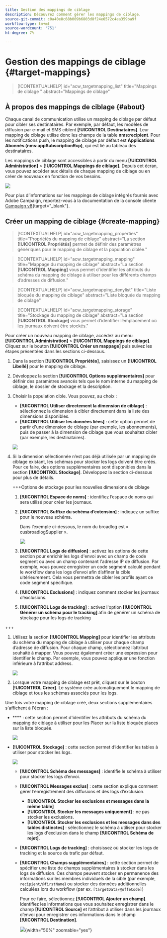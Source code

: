 ```yaml
---
title: Gestion des mappings de ciblage
description: Découvrez comment gérer les mappings de ciblage.
source-git-commit: c0a40e8c68b009b6803d8f24e6572c4ea359ba9f
workflow-type: tm+mt
source-wordcount: '751'
ht-degree: 7%

---
```


# Gestion des mappings de ciblage {#target-mappings}

>[!CONTEXTUALHELP]
>id="acw_targetmapping_list"
>title="Mappings de ciblage "
>abstract="Mappings de ciblage"

## À propos des mappings de ciblage {#about}

Chaque canal de communication utilise un mapping de ciblage par défaut pour cibler ses destinataires. Par exemple, par défaut, les modèles de diffusion par e-mail et SMS ciblent **[!UICONTROL Destinataires]**. Leur mapping de ciblage utilise donc les champs de la table **nms:recipient**. Pour les notifications push, le mapping de ciblage par défaut est **Applications Abonnés (nms:appSubscriptionRcp)**, qui est lié au tableau des destinataires.

Les mappings de ciblage sont accessibles à partir du menu **[!UICONTROL Administration]** > **[!UICONTROL Mappings de ciblage]**. Depuis cet écran, vous pouvez accéder aux détails de chaque mapping de ciblage ou en créer de nouveaux en fonction de vos besoins.

![](assets/target-mappings-list.png)

Pour plus d’informations sur les mappings de ciblage intégrés fournis avec Adobe Campaign, reportez-vous à la documentation de la console cliente [Campaign v8](https://experienceleague.adobe.com/docs/campaign/campaign-v8/audience/add-profiles/target-mappings.html?lang=fr){target="_blank"}.

## Créer un mapping de ciblage {#create-mapping}

>[!CONTEXTUALHELP]
>id="acw_targetmapping_properties"
>title="Propriétés du mapping de ciblage"
>abstract="La section **[!UICONTROL Propriétés]** permet de définir des paramètres génériques pour le mapping de ciblage et la population ciblée."

>[!CONTEXTUALHELP]
>id="acw_targetmapping_mapping"
>title="Mappage du mapping de ciblage"
>abstract="La section **[!UICONTROL Mapping]** vous permet d’identifier les attributs du schéma du mapping de ciblage à utiliser pour les différents champs d’adresses de diffusion."

>[!CONTEXTUALHELP]
>id="acw_targetmapping_denylist"
>title="Liste bloquée du mapping de ciblage"
>abstract="Liste bloquée du mapping de ciblage"

>[!CONTEXTUALHELP]
>id="acw_targetmapping_storage"
>title="Stockage du mapping de ciblage"
>abstract="La section **[!UICONTROL Stockage]** vous permet d’identifier l’emplacement où les journaux doivent être stockés."

Pour créer un nouveau mapping de ciblage, accédez au menu **[!UICONTROL Administration]** > **[!UICONTROL Mappings de ciblage]**. Cliquez sur le bouton **[!UICONTROL Créer un mappage]** puis suivez les étapes présentées dans les sections ci-dessous.

1. Dans la section **[!UICONTROL Propriétés]**, saisissez un **[!UICONTROL Libellé]** pour le mapping de ciblage.

1. Développez la section **[!UICONTROL Options supplémentaires]** pour définir des paramètres avancés tels que le nom interne du mapping de ciblage, le dossier de stockage et la description.

1. Choisir la population cible. Vous pouvez, au choix :

   * **[!UICONTROL Utiliser directement la dimension de ciblage]** : sélectionnez la dimension à cibler directement dans la liste des dimensions disponibles.
   * **[!UICONTROL Utiliser les données liées]** : cette option permet de partir d&#39;une dimension de ciblage (par exemple, les abonnements), puis de passer à la dimension de ciblage que vous souhaitez cibler (par exemple, les destinataires).

   ![](assets/target-mappings-properties.png)

1. Si la dimension sélectionnée n’est pas déjà utilisée par un mapping de ciblage existant, les schémas pour stocker les logs doivent être créés. Pour ce faire, des options supplémentaires sont disponibles dans la section **[!UICONTROL Stockage]**. Développez la section ci-dessous pour plus de détails.

   +++Options de stockage pour les nouvelles dimensions de ciblage

   1. **[!UICONTROL Espace de noms]** : identifiez l’espace de noms qui sera utilisé pour créer les journaux.
   1. **[!UICONTROL Suffixe du schéma d’extension]** : indiquez un suffixe pour le nouveau schéma.

      Dans l’exemple ci-dessous, le nom du broadlog est « cusbroadlogSupplier ».

      ![](assets/target-mappings-new.png)

   1. **[!UICONTROL Logs de diffusion]** : activez les options de cette section pour enrichir les logs d&#39;envoi avec un champ de code segment ou avec un champ contenant l&#39;adresse IP de diffusion. Par exemple, vous pouvez enregistrer un code segment calculé pendant le workflow dans les logs d’envoi afin d’affiner la cible ultérieurement. Cela vous permettra de cibler les profils ayant ce code segment spécifique.

   1. **[!UICONTROL Exclusions]** : indiquez comment stocker les journaux d’exclusions.

   1. **[!UICONTROL Logs de tracking]** : activez l&#39;option **[!UICONTROL Générer un schéma pour le tracking]** afin de générer un schéma de stockage pour les logs de tracking

+++

1. Utilisez la section **[!UICONTROL Mapping]** pour identifier les attributs du schéma du mapping de ciblage à utiliser pour chaque champ d’adresse de diffusion. Pour chaque champ, sélectionnez l’attribut souhaité à mapper. Vous pouvez également créer une expression pour identifier le champ. Par exemple, vous pouvez appliquer une fonction inférieure à l’attribut address.

   ![](assets/target-mappings-mapping.png)

1. Lorsque votre mapping de ciblage est prêt, cliquez sur le bouton **[!UICONTROL Créer]**. Le système crée automatiquement le mapping de ciblage et tous les schémas associés pour les logs.

Une fois votre mapping de ciblage créé, deux sections supplémentaires s&#39;affichent à l&#39;écran :

* **** : cette section permet d&#39;identifier les attributs du schéma du mapping de ciblage à utiliser pour les Placer sur la liste bloquée places sur la liste bloquée.

  ![](assets/target-mappings-denylisting.png)

* **[!UICONTROL Stockage]** : cette section permet d’identifier les tables à utiliser pour stocker les logs.

  ![](assets/target-mappings-storage.png)

   * **[!UICONTROL Schéma des messages]** : identifie le schéma à utiliser pour stocker les logs d’envoi.
   * **[!UICONTROL Messages exclus]** : cette section explique comment gérer l’enregistrement des diffusions et des logs d’exclusion.

      * **[!UICONTROL Stocker les exclusions et messages dans la même table]**
      * **[!UICONTROL Stocker les messages uniquement]** : ne pas stocker les exclusions.
      * **[!UICONTROL Stocker les exclusions et les messages dans des tables distinctes]** : sélectionnez le schéma à utiliser pour stocker les logs d&#39;exclusion dans le champ **[!UICONTROL Schéma de rejet]**.

   * **[!UICONTROL Logs de tracking]** : choisissez où stocker les logs de tracking et la source du trafic par défaut.
   * **[!UICONTROL Champs supplémentaires]** : cette section permet de spécifier une liste de champs supplémentaires à stocker dans les logs de diffusion. Ces champs peuvent stocker en permanence des informations sur les membres individuels de la cible (par exemple, `recipient/@firstName`) ou stocker des données additionnelles calculées lors du workflow (par ex. `[targetData/@offeCode]`)

     Pour ce faire, sélectionnez **[!UICONTROL Ajouter un champ]**. Identifiez les informations que vous souhaitez enregistrer dans le champ **[!UICONTROL Source]** et l’attribut à utiliser dans les journaux d’envoi pour enregistrer ces informations dans le champ **[!UICONTROL Destination]**.

     ![](assets/target-mappings-additional.png){width="50%" zoomable="yes"}
